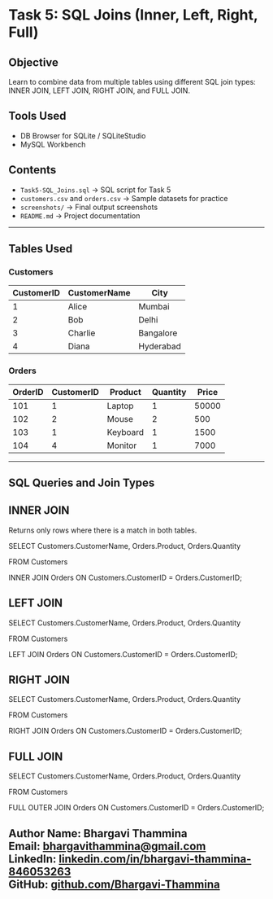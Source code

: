 # Task 5: SQL Joins (Inner, Left, Right, Full)

## Objective
Learn to combine data from multiple tables using different SQL join types: INNER JOIN, LEFT JOIN, RIGHT JOIN, and FULL JOIN.

## Tools Used
- DB Browser for SQLite / SQLiteStudio
- MySQL Workbench

## Contents
- `Task5-SQL_Joins.sql` → SQL script for Task 5  
- `customers.csv` and `orders.csv` → Sample datasets for practice  
- `screenshots/` → Final output screenshots  
- `README.md` → Project documentation  

---

## Tables Used

### Customers

| CustomerID | CustomerName | City      |
|------------|--------------|-----------|
| 1          | Alice        | Mumbai    |
| 2          | Bob          | Delhi     |
| 3          | Charlie      | Bangalore |
| 4          | Diana        | Hyderabad |

### Orders

| OrderID | CustomerID | Product  | Quantity | Price  |
|---------|------------|----------|----------|--------|
| 101     | 1          | Laptop   | 1        | 50000  |
| 102     | 2          | Mouse    | 2        | 500    |
| 103     | 1          | Keyboard | 1        | 1500   |
| 104     | 4          | Monitor  | 1        | 7000   |

---

## SQL Queries and Join Types

## INNER JOIN  
Returns only rows where there is a match in both tables.


SELECT Customers.CustomerName, Orders.Product, Orders.Quantity

FROM Customers

INNER JOIN Orders ON Customers.CustomerID = Orders.CustomerID;

## LEFT JOIN

SELECT Customers.CustomerName, Orders.Product, Orders.Quantity

FROM Customers

LEFT JOIN Orders ON Customers.CustomerID = Orders.CustomerID;

##  RIGHT JOIN

SELECT Customers.CustomerName, Orders.Product, Orders.Quantity

FROM Customers

RIGHT JOIN Orders ON Customers.CustomerID = Orders.CustomerID;

## FULL JOIN

SELECT Customers.CustomerName, Orders.Product, Orders.Quantity

FROM Customers

FULL OUTER JOIN Orders ON Customers.CustomerID = Orders.CustomerID;

Author
**Name:** Bhargavi Thammina  
**Email:** bhargavithammina@gmail.com  
**LinkedIn:** [linkedin.com/in/bhargavi-thammina-846053263](https://linkedin.com/in/bhargavi-thammina-846053263)  
**GitHub:** [github.com/Bhargavi-Thammina](https://github.com/Bhargavi-Thammina)
---




